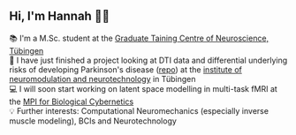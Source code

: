 ## Hi, I'm Hannah 👋🏼

📚 I'm a M.Sc. student at the [Graduate Taining Centre of Neuroscience, Tübingen](https://www.neuroschool-tuebingen.de/master/neural-behav-sci/)<br>
🧬 I have just finished a project looking at DTI data and differential underlying risks of developing Parkinson's disease ([repo](https://github.com/hannah1809/body_brain_first.git)) at the [institute of neuromodulation and neurotechnology](https://www.medizin.uni-tuebingen.de/de/das-klinikum/einrichtungen/kliniken/neurochirurgie-und-neurotechnologie/neuromodulation-und-neurotechnologie) in Tübingen <br>
💻 I will soon start working on latent space modelling in multi-task fMRI at the [MPI for Biological Cybernetics](https://www.kyb.tuebingen.mpg.de/cognitive-neuroscience-neurotechnology)<br>
💡 Further interests: Computational Neuromechanics (especially inverse muscle modeling), BCIs and Neurotechnology

<!--
-->
